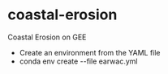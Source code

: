# coastal-erosion
Coastal Erosion on GEE
- Create an environment from the YAML file
- conda env create --file earwac.yml